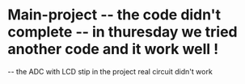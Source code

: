 # Main-project -- the code didn't complete -- in thuresday we tried another code and it work well !
-- the ADC with LCD stip in the project real circuit didn't work
